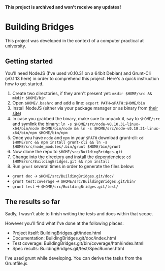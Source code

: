 **This project is archived and won't receive any updates!**

# Building Bridges

This project was developed in the context of a computer practical at university.

## Getting started

You'll need NodeJS (I've used v0.10.31 on a 64bit Debian) and Grunt-Cli (v0.1.13 here) in order to comprehend this project.
Here's a quick instruction how to get started.

 1. Create two directories, if they aren't present yet: `mkdir $HOME/src && mkdir $HOME/bin`
 1. Open `$HOME/.bashrc` and add a line: `export PATH=$PATH:$HOME/bin`
 1. Install NodeJS (either via your package manager or as binary from [their site](http://www.nodejs.org/download/))
   1. In case you grabbed the binary, make sure to unpack it, say to `$HOME/src` and symlink the binary:
 `ln -s $HOME/src/node-v0.10.31-linux-x64/bin/node $HOME/bin/node && ln -s $HOME/src/node-v0.10.31-linux-x64/bin/npm $HOME/bin/npm`
 1. Once you have `node` and `npm` in your `$PATH` download grunt-cli:
 `cd $HOME/src && npm install grunt-cli && ln -s $HOME/src/node_modules/.bin/grunt $HOME/bin/grunt`
 1. Now clone the repo to `$HOME/src/BuildingBridges.git`
 1. Change into the directory and install the dependencies: `cd $HOME/src/BuildingBridges.git && npm install`
 1. Run `grunt` several times in order to generate the files below:
   * `grunt doc` → `$HOME/src/BuildingBridges.git/doc/`
   * `grunt test:coverage` → `$HOME/src/BuildingBridges.git/bin/`
   * `grunt test` → `$HOME/src/BuildingBridges.git/test/`

## The results so far

Sadly, I wasn't able to finish writing the tests and docs within that scope.

However you'll find what I've done at the following places:

 * Project itself: BuildingBridges.git/index.html
 * Documentation: BuildingBridges.git/doc/index.html
 * Test coverage: BuildingBridges.git/bin/coverage/html/index.html
 * Spec results: BuildingBridges.git/test/SpecRunner.html

I've used grunt while developing. You can derive the tasks from the Gruntfile.js.
